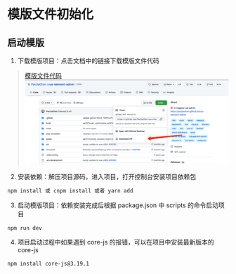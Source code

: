 # 模版文件初始化

## 启动模版

1. 下载模版项目：点击文档中的链接下载模版文件代码
> [模版文件代码](https://github.com/PanJiaChen/vue-element-admin/tree/4.4.0)
![detail](../images/moban.png)
2. 安装依赖：解压项目源码，进入项目，打开控制台安装项目依赖包
```bash
npm install 或 cnpm install 或者 yarn add
```
3. 启动模版项目：依赖安装完成后根据 package.json 中 scripts 的命令启动项目
```bash
npm run dev
```
4. 项目启动过程中如果遇到 core-js 的报错，可以在项目中安装最新版本的core-js
```bash
npm install core-js@3.19.1
```
